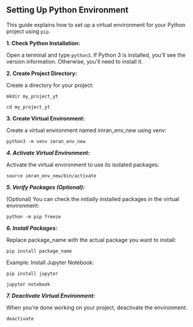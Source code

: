 ## Setting Up Python Environment

This guide explains how to set up a virtual environment for your Python project using `pip`. 

**1. Check Python Installation:**

Open a terminal and type `python3`. If Python 3 is installed, you'll see the version information. Otherwise, you'll need to install it.



**2. Create Project Directory:**

Create a directory for your project:

```
mkdir my_project_yt
```
```
cd my_project_yt
```



**3. Create Virtual Environment:**

Create a virtual environment named imran_env_new using venv:


```
python3 -m venv imran_env_new
```



***4. Activate Virtual Environment:***

Activate the virtual environment to use its isolated packages:


```
source imran_env_new/bin/activate
```



***5. Verify Packages (Optional):***

(Optional) You can check the initially installed packages in the virtual environment:

```
python -m pip freeze
```


***6. Install Packages:***

Replace package_name with the actual package you want to install:

```
pip install package_name
```

Example: Install Jupyter Notebook:

```
pip install jupyter
```


```
jupyter notebook
```


***7. Deactivate Virtual Environment:***

When you're done working on your project, deactivate the environment:


```
deactivate
```


